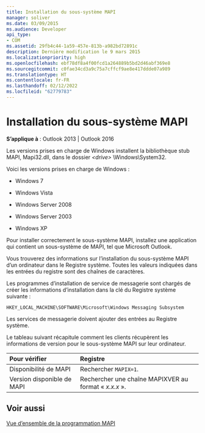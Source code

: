 ```yaml
---
title: Installation du sous-système MAPI
manager: soliver
ms.date: 03/09/2015
ms.audience: Developer
api_type:
- COM
ms.assetid: 29fb4c44-1a59-457e-813b-a982bd72891c
description: Dernière modification le 9 mars 2015
ms.localizationpriority: high
ms.openlocfilehash: ebf78df8a4f00fcd1a264889b5bd2d46abf369e8
ms.sourcegitcommit: c0fae34cd3a9c75a7cffcf9ae8e417ddde07a989
ms.translationtype: HT
ms.contentlocale: fr-FR
ms.lasthandoff: 02/12/2022
ms.locfileid: "62779783"
---
```

# <a name="installing-the-mapi-subsystem"></a>Installation du sous-système MAPI

  
  
**S’applique à** : Outlook 2013 | Outlook 2016 
  
Les versions prises en charge de Windows installent la bibliothèque stub MAPI, Mapi32.dll, dans le dossier _\<drive\>_ \Windows\System32. 
  
Voici les versions prises en charge de Windows :
  
- Windows 7
    
- Windows Vista
    
- Windows Server 2008
    
- Windows Server 2003
    
- Windows XP
    
Pour installer correctement le sous-système MAPI, installez une application qui contient un sous-système de MAPI, tel que Microsoft Outlook.
  
Vous trouverez des informations sur l’installation du sous-système MAPI d’un ordinateur dans le Registre système. Toutes les valeurs indiquées dans les entrées du registre sont des chaînes de caractères. 
  
Les programmes d’installation de service de messagerie sont chargés de créer les informations d’installation dans la clé du Registre système suivante : 
  
 `HKEY_LOCAL_MACHINE\SOFTWARE\Microsoft\Windows Messaging Subsystem`
  
Les services de messagerie doivent ajouter des entrées au Registre système. 
  
Le tableau suivant récapitule comment les clients récupèrent les informations de version pour le sous-système MAPI sur leur ordinateur.
  
|**Pour vérifier**|**Registre**|
|:-----|:-----|
|Disponibilité de MAPI  <br/> |Rechercher `MAPIX=1`. |
|Version disponible de MAPI  <br/> |Rechercher une chaîne MAPIXVER au format « _x.x.x_ ». |
   
## <a name="see-also"></a>Voir aussi



[Vue d’ensemble de la programmation MAPI](mapi-programming-overview.md)

